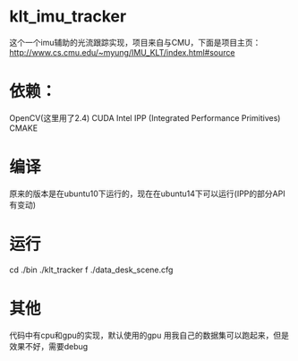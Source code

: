 # klt_imu_tracker

 这个一个imu辅助的光流跟踪实现，项目来自与CMU，下面是项目主页：
    http://www.cs.cmu.edu/~myung/IMU_KLT/index.html#source

# 依赖：
 OpenCV(这里用了2.4)
 CUDA
 Intel IPP (Integrated Performance Primitives)
 CMAKE

# 编译
 原来的版本是在ubuntu10下运行的，现在在ubuntu14下可以运行(IPP的部分API有变动)

# 运行
 cd ./bin
 ./klt_tracker f ./data_desk_scene.cfg

# 其他
 代码中有cpu和gpu的实现，默认使用的gpu
 用我自己的数据集可以跑起来，但是效果不好，需要debug

